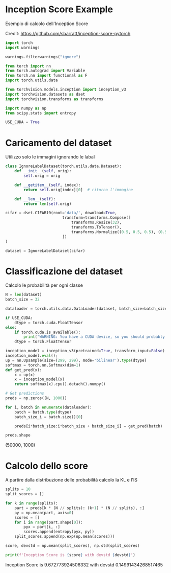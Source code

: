 # Inception Score Example

Esempio di calcolo dell'Inception Score

Credit: <https://github.com/sbarratt/inception-score-pytorch>

```python
import torch
import warnings

warnings.filterwarnings("ignore")

from torch import nn
from torch.autograd import Variable
from torch.nn import functional as F
import torch.utils.data

from torchvision.models.inception import inception_v3
import torchvision.datasets as dset
import torchvision.transforms as transforms

import numpy as np
from scipy.stats import entropy

USE_CUDA = True
```

# Caricamento del dataset

Utilizzo solo le immagini ignorando le labal

```python
class IgnoreLabelDataset(torch.utils.data.Dataset):
    def __init__(self, orig):
        self.orig = orig

    def __getitem__(self, index):
        return self.orig[index][0]  # ritorno l'immagine

    def __len__(self):
        return len(self.orig)

cifar = dset.CIFAR10(root='data/', download=True,
                         transform=transforms.Compose([
                             transforms.Resize(32),
                             transforms.ToTensor(),
                             transforms.Normalize((0.5, 0.5, 0.5), (0.5, 0.5, 0.5))
                         ])
)

dataset = IgnoreLabelDataset(cifar)

```

# Classificazione del dataset

Calcolo le probabilità per ogni classe

```python
N = len(dataset)
batch_size = 32

dataloader = torch.utils.data.DataLoader(dataset, batch_size=batch_size)

if USE_CUDA:
    dtype = torch.cuda.FloatTensor
else:
    if torch.cuda.is_available():
        print("WARNING: You have a CUDA device, so you should probably set cuda=True")
    dtype = torch.FloatTensor

inception_model = inception_v3(pretrained=True, transform_input=False).type(dtype)
inception_model.eval();
up = nn.Upsample(size=(299, 299), mode='bilinear').type(dtype)
softmax = torch.nn.Softmax(dim=1)
def get_pred(x):
    x = up(x)
    x = inception_model(x)
    return softmax(x).cpu().detach().numpy()

# Get predictions
preds = np.zeros((N, 1000))

for i, batch in enumerate(dataloader):
    batch = batch.type(dtype)
    batch_size_i = batch.size()[0]

    preds[i*batch_size:i*batch_size + batch_size_i] = get_pred(batch)

preds.shape
```

 (50000, 1000)

# Calcolo dello score

A partire dalla distribuzione delle probabilità calcolo la KL e l'IS

```python
splits = 10
split_scores = []

for k in range(splits):
    part = preds[k * (N // splits): (k+1) * (N // splits), :]
    py = np.mean(part, axis=0)
    scores = []
    for i in range(part.shape[0]):
        pyx = part[i, :]
        scores.append(entropy(pyx, py))
    split_scores.append(np.exp(np.mean(scores)))

score, devstd = np.mean(split_scores), np.std(split_scores)

print(f'Inception Score is {score} with devstd {devstd}')
```

 Inception Score is 9.672773924506332 with devstd 0.14991434268517465

